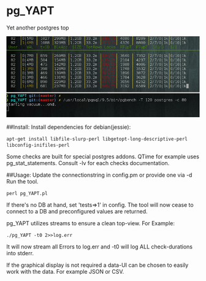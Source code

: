 # pg_YAPT
Yet another postgres top

![alt tag](https://github.com/zesoup/pg_YAPT/blob/master/preview.png)


##Install:
Install dependencies for debian(jessie):

    apt-get install libfile-slurp-perl libgetopt-long-descriptive-perl libconfig-inifiles-perl


Some checks are built for special postgres addons.
QTime for example uses pg_stat_statements. Consult -lv for each checks documentation.

##Usage:
Update the connectionstring in config.pm or provide one via -d
Run the tool.

    perl pg_YAPT.pl


If there's no DB at hand, set 'tests=>1' in config.
The tool will now cease to connect to a DB and preconfigured values are returned.

pg_YAPT utilizes streams to ensure a clean top-view. For Example:

    ./pg_YAPT -t0 2>>log.err

It will now stream all Errors to log.err and -t0 will log ALL check-durations into stderr.

If the graphical display is not required a data-UI can be chosen to easily work with the data. For example JSON or CSV.

